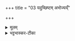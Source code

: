 +++
title = "03 यदुच्छिष्टम् अभोज्यय्ँ"

+++


<details><summary>मूलम्</summary>

यदुच्छि॑ष्ट॒म् अभो॑ज्य॒य्ँ  
यद्वा॑ दु॒श्चरि॑तं॒ मम॑ ।  
सर्वं॑ पुनन्तु॒ मामापो॑  
ऽस॒ताञ्च॑ प्रति॒ग्रह॒ꣳ॒ स्वाहा॑ ॥ (38)
</details>

<details><summary>भट्टभास्कर-टीका</summary>

यन् मनस्-सम्बन्ध्य् उच्छिष्टम्  
अप्रायत्य-करं मूत्रोत्सर्जनादि चण्डालोपस्पर्शनादि च  
यच् चाभोज्यं केशकीटाद्य्-अवपन्नादि मम सम्बन्धि  
दुश्चरितं दुष्टं शास्त्रनिषिद्धं प्रतिषिद्धमैथुनादि  
तन्निमित्तं पापं सर्वं मदीयं धर्मधर्मिणोरभेद उपचर्यते । यद्वा - मां च मयि पूर्वसञ्चितं च पापम् आपः पुनन्तु । असतां शूद्रादीनां च प्रतिग्रहं प्रतिग्रहनिमित्तं च पापं शोधयत्विति ॥  
इति याज्ञिक्युपनिषदि त्रयोविंशोऽनुवाकः ॥
</details>

